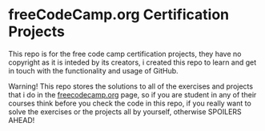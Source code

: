 # freeCodeCamp.org Certification Projects

This repo is for the free code camp certification projects, they have no copyright as it is inteded by its creators, i created this repo to learn and get
in touch with the functionality and usage of GitHub.

Warning!
This repo stores the solutions to all of the exercises and projects that i do in the [freecodecamp.org](https://www.freecodecamp.org/) page, so
if you are student in any of their courses think before you check the code in this repo, if you really want to solve the exercises or the projects
all by yourself, otherwise SPOILERS AHEAD!
